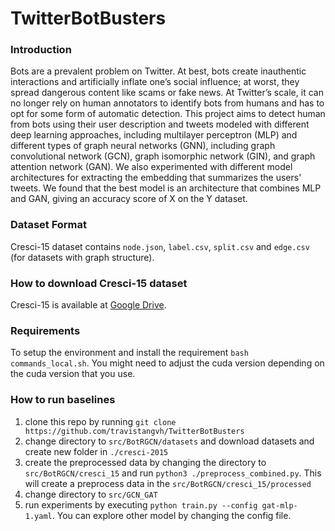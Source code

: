 # TwitterBotBusters

### Introduction

Bots are a prevalent problem on Twitter. At best, bots create inauthentic interactions and artificially inflate one’s social influence; at worst, they spread dangerous content like scams or fake news. At Twitter’s scale, it can no longer rely on  human annotators to identify bots from humans and has to opt for some form of automatic detection. This project aims to detect human from bots using their user description and tweets modeled with different deep learning approaches, including multilayer perceptron (MLP) and different types of graph neural networks (GNN), including graph convolutional network (GCN), graph isomorphic network (GIN), and graph attention network (GAN). We also experimented with different model architectures for extracting the embedding that summarizes the users' tweets. We found that the best model is an architecture that combines MLP and GAN, giving an accuracy score of X on the Y dataset.

### Dataset Format

Cresci-15 dataset contains `node.json`, `label.csv`, `split.csv` and `edge.csv` (for datasets with graph structure). 

### How to download Cresci-15 dataset

Cresci-15 is available at [Google Drive](https://drive.google.com/drive/folders/1gXFZp3m7TTU-wyZRUiLHdf_sIZpISrze).

### Requirements

To setup the environment and install the requirement `bash commands_local.sh`. You might need to adjust the cuda version depending on the cuda version that you use. 

### How to run baselines

1. clone this repo by running `git clone https://github.com/travistangvh/TwitterBotBusters`
2. change directory to `src/BotRGCN/datasets` and download datasets and create new folder in `./cresci-2015`
3. create the preprocessed data by changing the directory to `src/BotRGCN/cresci_15` and run `python3 ./preprocess_combined.py`. This will create a preprocess data in the `src/BotRGCN/cresci_15/processed` 
3. change directory to `src/GCN_GAT`
4. run experiments by executing `python train.py --config gat-mlp-1.yaml`. You can explore other model by changing the config file. 